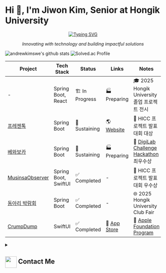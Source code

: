 # Hi 👋, I'm Jiwon Kim, Senior at Hongik University

<p align="center">
  <a href="https://github.com/DenverCoder1/readme-typing-svg">
    <img src="https://readme-typing-svg.demolab.com/?lines=Passionate%20about%20New%20Business&font=Fira%20Code&center=true&width=440&height=45&color=0078FF&vCenter=true&pause=1000&size=22" alt="Typing SVG" />
  </a>
</p>
<p align="center"><i>Innovating with technology and building impactful solutions</i></p>

![andrewkimswe's github stats](https://github-readme-stats.vercel.app/api?username=andrewkimswe&show_icons=true&theme=radical)
![Solved.ac Profile](http://mazassumnida.wtf/api/v2/generate_badge?boj=foundationprogram)

| Project                                                   | Tech Stack                   | Status          | Links                                               | Notes                                                                                               |
|-----------------------------------------------------------|-----------------------------|-----------------|------------------------------------------------------|------------------------------------------------------------------------------------------------------|
| - | Spring Boot, React  | 🏗 In Progress | 🏭 Preparing                                        | 🎓 2025 Hongik University 졸업 프로젝트 전시   |
| [프레젠톡](https://github.com/HongikComputerClub)          | Spring Boot                  | 🚀 Sustaining   | 🌎 [Website](https://presentalk.store/)             | 🥇 HICC 프로젝트 발표대회 대상                                                                        |
| [베와보카](https://github.com/DigiLabChallengeHackathon)   | Spring Boot                  | 🚀 Sustaining   | 🏭 Preparing                                        | 🥈 [DigiLab Challenge Hackathon](https://digilab-hackathon.com/) 최우수상                              |
| [MusinsaObserver](https://github.com/MusinsaObserver)      | Spring Boot, SwiftUI         | ✅ Completed    | -                                                  | 🥉 HICC 프로젝트 발표대회 우수상                                                                      |
| [동아리 박람회](https://github.com/hicc-dvp)       | Spring Boot                  | ✅ Completed   | -   | 🌐 2025 Hongik University Club Fair |
| [CrumpDump](https://github.com/AppleFoundationProgram)     | SwiftUI                      | ✅ Completed    | 🍏 [App Store](https://apps.apple.com/kr/app/crumpdump/id6737130375) | 🍏 [Apple Foundation Program](https://developeracademy.postech.ac.kr/foundation-program)               |


<details>
  <summary><h2> <img align="center" src="https://github.com/andrewkimswe/andrewkimswe/blob/main/icons/Contact.gif" width="37"/> Contact Me</h2></summary>
  <p><i>You can reach out to me via:</i></p>
  <p>
    📫 <strong>andrewkimswe@gmail.com</strong>
    <br>
    <a href="https://www.linkedin.com/in/jiwon-kim-867334285/" target="blank"><img align="center" src="https://raw.githubusercontent.com/rahuldkjain/github-profile-readme-generator/master/src/images/icons/Social/linked-in-alt.svg" alt="jiwon kim" height="30" width="40" /></a>
  </p>
</details>
